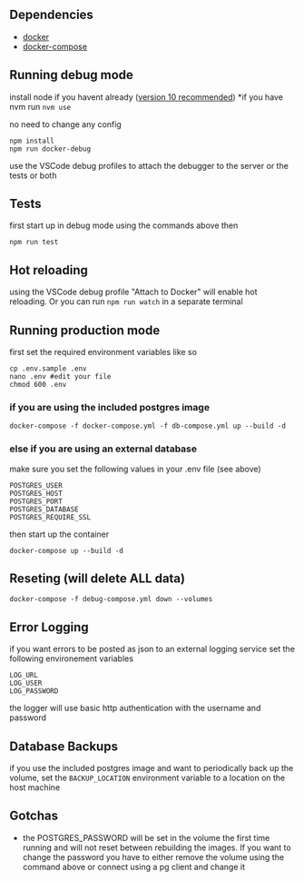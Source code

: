 ## Dependencies

- [docker](https://docs.docker.com/install/)
- [docker-compose](https://docs.docker.com/compose/install/)

## Running debug mode

install node if you havent already ([version 10 recommended](https://nodejs.org/dist/v10.15.1/)) \*if you have nvm run `nvm use`

no need to change any config

```
npm install
npm run docker-debug
```

use the VSCode debug profiles to attach the debugger to the server or the tests or both

## Tests

first start up in debug mode using the commands above then

`npm run test`

## Hot reloading

using the VSCode debug profile "Attach to Docker" will enable hot reloading. Or you can run `npm run watch` in a separate terminal

## Running production mode

first set the required environment variables like so

```
cp .env.sample .env
nano .env #edit your file
chmod 600 .env
```

### if you are using the included postgres image

```
docker-compose -f docker-compose.yml -f db-compose.yml up --build -d
```

### else if you are using an external database

make sure you set the following values in your .env file (see above)

```
POSTGRES_USER
POSTGRES_HOST
POSTGRES_PORT
POSTGRES_DATABASE
POSTGRES_REQUIRE_SSL
```

then start up the container

```
docker-compose up --build -d
```

## Reseting (will delete ALL data)

`docker-compose -f debug-compose.yml down --volumes`

## Error Logging

if you want errors to be posted as json to an external logging service set the following environement variables

```
LOG_URL
LOG_USER
LOG_PASSWORD
```

the logger will use basic http authentication with the username and password

## Database Backups

if you use the included postgres image and want to periodically back up the volume, set the `BACKUP_LOCATION` environment variable to a location on the host machine

## Gotchas

- the POSTGRES_PASSWORD will be set in the volume the first time running and will not reset between rebuilding the images. If you want to change the password you have to either remove the volume using the command above or connect using a pg client and change it

